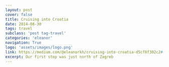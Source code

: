 ```yaml
---
layout: post
cover: false
title: Cruising into Croatia
date: 2014-08-30
tags: travel
subclass: 'post tag-travel'
categories: 'eleanor'
navigation: True
logo: 'assets/images/logo.png'
link: https://medium.com/@eleanorkh/cruising-into-croatia-d5cf0f302c2#.rv3vtoc2o
excerpt: Our first stop was just north of Zagreb
---
```


